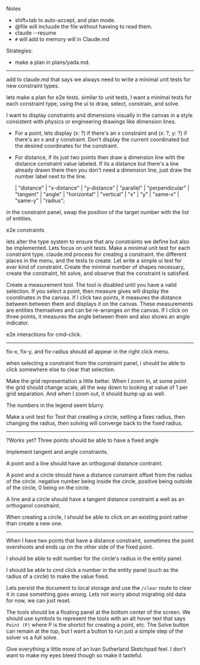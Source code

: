 Notes
- shift+tab to auto-accept, and plan mode.
- @file will incluude the file without haveing to read them.
- claude --resume
- `#` will add to memory will in Claude.md

Strategies:
- make a plan in plans/yada.md.

---

add to claude.md that says we always need to write a minimal unit tests for new constraint types.


lets make a plan for e2e tests. similar to unit tests, I want a minimal tests for each constraint type, using the ui to draw, select, constrain, and solve.


I want to display constraints and dimensions visually in the canvas in a style consistent with physics or engineering drawings like dimension lines.
- For a point, lets display (x: ?) if there's an x constraint and (x: ?, y: ?) if there's an x and y constraint. Don't display the current coordinated but the desired coordinates for the constraint.
- For distance, if its just two points then draw a dimension line with the distance constraint value labeled. If its a distance but there's a line already drawn there then you don't need a dimension line, just draw the number label next to the line.


  | "distance"
  | "x-distance"
  | "y-distance"
  | "parallel"
  | "perpendicular"
  | "tangent"
  | "angle"
  | "horizontal"
  | "vertical"
  | "x"
  | "y"
  | "same-x"
  | "same-y"
  | "radius";






in the constraint panel, swap the position of the target number with the list of entities.


e2e
constraints



lets alter the type system to ensure that any constraints we define but also be implemented.
Lets focus on unit tests. Make a minimal unit test for each constraint type.
claude.md process for creating a constraint. the different places in the menu, and the tests to create.
Let write a simple ui test for ever kind of constraint. Create the minimal number of shapes necessary, create the constraint, hit solve, and observe that the constraint is satisfied.


Create a measurement tool. The tool is disabled until you have a valid selection. If you select a point, then measure gives will display the coordinates in the canvas. If I click two points, it measures the distance between between them and displays it on the canvas. These measurements are entities themselves and can be re-arranges on the canvas. If I click on three points, it measures the angle between them and also shows an angle indicator.

e2e interactions for cmd-click.

---

fix-x, fix-y, and fix-radius should all appear in the right click menu.

when selecting a constraint from the constraint panel, i should be able to click somewhere else to clear that selection.

Make the grid representation a little better. When I zoom in, at some point the grid should change scale, all the way down to looking at value of 1 per grid separation. And when I zoom out, it should bump up as well.

The numbers in the legend seem blurry.

Make a unit test for Test that creating a circle, setting a fixes radius, then changing the radius, then solving will converge back to the fixed radius.

---


?Works yet?
Three points should be able to have a fixed angle


Implement tangent and angle constraints.

A point and a line should have an orthogonal distance contraint.

A point and a circle should have a distance constraint offset from the radius of the circle. negative number being inside the circle, positive being outside of the circle, 0 being on the circle.

A line and a circle should have a tangent distance constraint a well as an orthoganol constraint.

When creating a circle, I should be able to click on an existing point rather than create a new one.

---

When I have two points that have a distance constraint, sometimes the point overshoots and ends up on the other side of the fixed point.







I should be able to edit number for the circle's radius in the entity panel.

I should be able to cmd click a number in the entity panel (such as the radius of a circle) to make the value fixed.


Lets persist the document to local storage and use the `/clear` route to clear it in case something goes wrong. Lets not worry about migrating old data for now, we can just reset.



The tools should be a floating panel at the bottom center of the screen. We should use symbols to represent the tools with an alt hover text that says `Point (P)` where P is the shortct for creating a point, etc. The Solve button can remain at the top, but I want a button to run just a simple step of the solver vs a full solve.


Give everything a little more of an Ivan Sutherland Sketchpad feel. I don't want to make my eyes bleed though so make it tasteful.